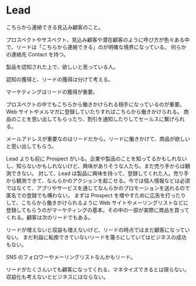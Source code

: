 # Lead

こちらから連絡できる見込み顧客のこと。

プロスペクトやサスペクト、見込み顧客や潜在顧客のように呼び方が色々ある中で、リードは「こちらから連絡できる」のが明確な境界になっている。
何らかの連絡先 Contact を持つ。

製品を認知された上で、欲しいと思っている人。

認知の獲得と、リードの獲得は分けて考える。

マーケティングはリードの獲得が重要。

プロスペクトの中でもこちらから働きかけられる相手になっているのが重要。
Web サイトやメルマガに登録していたりすればこちらから働きかけられる。
商品のことを思い出してもらったり、割引を通知したりしてセールスに繋げられる。

メールアドレスが重要なのはリードだから。リードに働きかけて、商品が欲しいと思い出してもらう。

Lead よりも前に Prospect がいる。企業や製品のことを知ってるかもしれないし、知らないかもしれないけど、興味がありそうな人たち。まだ売り手からは観測できない。
対して、Lead は製品に興味を持って、登録してくれた人。売り手から観測できて、なんらかのアクションを起こせる。今では個人情報などは必須ではなくて、アプリやサービスを通じてなんらかのプロモーションを送れるので匿名での登録でも構わない。
まずは Prospect を増やすために広告を打ったりして、こちらから働きかけられるように Web サイトやメーリングリストなどに登録してもらうのがマーケティングの基本。その中の一部が実際に商品を買ってくれる。顧客は次のリードでもある。

リードが増えないと収益も増えないけど、リードの時点ではまだ顧客になっていない。
まだ利益に転換できていないリードを蔑ろにしていてはビジネスの成功もない。

SNS のフォロワーやメーリングリストなんかもリード。

リードがたくさんいても顧客になってくれる、マネタイズできるとは限らない。
収益化も考えないとビジネスにはならない。
